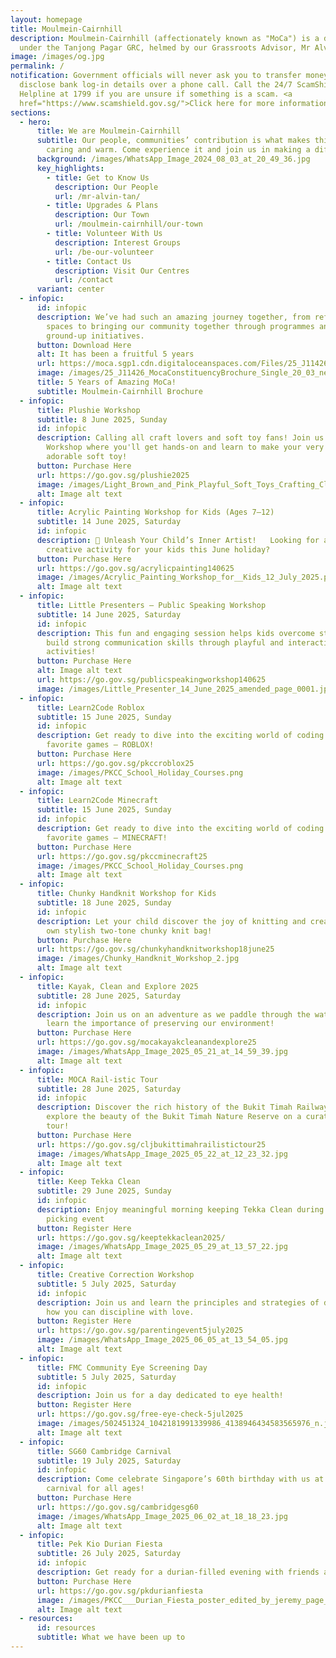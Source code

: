 ```yaml
---
layout: homepage
title: Moulmein-Cairnhill
description: Moulmein-Cairnhill (affectionately known as "MoCa") is a division
  under the Tanjong Pagar GRC, helmed by our Grassroots Advisor, Mr Alvin Tan.
image: /images/og.jpg
permalink: /
notification: Government officials will never ask you to transfer money or
  disclose bank log-in details over a phone call. Call the 24/7 ScamShield
  Helpline at 1799 if you are unsure if something is a scam. <a
  href="https://www.scamshield.gov.sg/">Click here for more information</a>
sections:
  - hero:
      title: We are Moulmein-Cairnhill
      subtitle: Our people, communities’ contribution is what makes this town special,
        caring and warm. Come experience it and join us in making a difference.
      background: /images/WhatsApp_Image_2024_08_03_at_20_49_36.jpg
      key_highlights:
        - title: Get to Know Us
          description: Our People
          url: /mr-alvin-tan/
        - title: Upgrades & Plans
          description: Our Town
          url: /moulmein-cairnhill/our-town
        - title: Volunteer With Us
          description: Interest Groups
          url: /be-our-volunteer
        - title: Contact Us
          description: Visit Our Centres
          url: /contact
      variant: center
  - infopic:
      id: infopic
      description: We’ve had such an amazing journey together, from refreshing our
        spaces to bringing our community together through programmes and
        ground-up initiatives.
      button: Download Here
      alt: It has been a fruitful 5 years
      url: https://moca.sgp1.cdn.digitaloceanspaces.com/Files/25_J11426_MocaConstituencyBrochure_Single_20_03.pdf
      image: /images/25_J11426_MocaConstituencyBrochure_Single_20_03_new.jpg
      title: 5 Years of Amazing MoCa!
      subtitle: Moulmein-Cairnhill Brochure
  - infopic:
      title: Plushie Workshop
      subtitle: 8 June 2025, Sunday
      id: infopic
      description: Calling all craft lovers and soft toy fans! Join us for a Plushie
        Workshop where you'll get hands-on and learn to make your very own
        adorable soft toy!
      button: Purchase Here
      url: https://go.gov.sg/plushie2025
      image: /images/Light_Brown_and_Pink_Playful_Soft_Toys_Crafting_Class_Instagram_Story__A4___2_.png
      alt: Image alt text
  - infopic:
      title: Acrylic Painting Workshop for Kids (Ages 7–12)
      subtitle: 14 June 2025, Saturday
      id: infopic
      description: 🎨 Unleash Your Child’s Inner Artist!   Looking for a fun and
        creative activity for your kids this June holiday?
      button: Purchase Here
      url: https://go.gov.sg/acrylicpainting140625
      image: /images/Acrylic_Painting_Workshop_for__Kids_12_July_2025.png
      alt: Image alt text
  - infopic:
      title: Little Presenters – Public Speaking Workshop
      subtitle: 14 June 2025, Saturday
      id: infopic
      description: This fun and engaging session helps kids overcome stage fright and
        build strong communication skills through playful and interactive
        activities!
      button: Purchase Here
      alt: Image alt text
      url: https://go.gov.sg/publicspeakingworkshop140625
      image: /images/Little_Presenter_14_June_2025_amended_page_0001.jpg
  - infopic:
      title: Learn2Code Roblox
      subtitle: 15 June 2025, Sunday
      id: infopic
      description: Get ready to dive into the exciting world of coding through your
        favorite games – ROBLOX!
      button: Purchase Here
      url: https://go.gov.sg/pkccroblox25
      image: /images/PKCC_School_Holiday_Courses.png
      alt: Image alt text
  - infopic:
      title: Learn2Code Minecraft
      subtitle: 15 June 2025, Sunday
      id: infopic
      description: Get ready to dive into the exciting world of coding through your
        favorite games – MINECRAFT!
      button: Purchase Here
      url: https://go.gov.sg/pkccminecraft25
      image: /images/PKCC_School_Holiday_Courses.png
      alt: Image alt text
  - infopic:
      title: Chunky Handknit Workshop for Kids
      subtitle: 18 June 2025, Sunday
      id: infopic
      description: Let your child discover the joy of knitting and create their very
        own stylish two-tone chunky knit bag!
      button: Purchase Here
      url: https://go.gov.sg/chunkyhandknitworkshop18june25
      image: /images/Chunky_Handknit_Workshop_2.jpg
      alt: Image alt text
  - infopic:
      title: Kayak, Clean and Explore 2025
      subtitle: 28 June 2025, Saturday
      id: infopic
      description: Join us on an adventure as we paddle through the waterways and
        learn the importance of preserving our environment!
      button: Purchase Here
      url: https://go.gov.sg/mocakayakcleanandexplore25
      image: /images/WhatsApp_Image_2025_05_21_at_14_59_39.jpg
      alt: Image alt text
  - infopic:
      title: MOCA Rail-istic Tour
      subtitle: 28 June 2025, Saturday
      id: infopic
      description: Discover the rich history of the Bukit Timah Railway Station and
        explore the beauty of the Bukit Timah Nature Reserve on a curated guided
        tour!
      button: Purchase Here
      url: https://go.gov.sg/cljbukittimahrailistictour25
      image: /images/WhatsApp_Image_2025_05_22_at_12_23_32.jpg
      alt: Image alt text
  - infopic:
      title: Keep Tekka Clean
      subtitle: 29 June 2025, Sunday
      id: infopic
      description: Enjoy meaningful morning keeping Tekka Clean during our litter
        picking event
      button: Register Here
      url: https://go.gov.sg/keeptekkaclean2025/
      image: /images/WhatsApp_Image_2025_05_29_at_13_57_22.jpg
      alt: Image alt text
  - infopic:
      title: Creative Correction Workshop
      subtitle: 5 July 2025, Saturday
      id: infopic
      description: Join us and learn the principles and strategies of discipline and
        how you can discipline with love.
      button: Register Here
      url: https://go.gov.sg/parentingevent5july2025
      image: /images/WhatsApp_Image_2025_06_05_at_13_54_05.jpg
      alt: Image alt text
  - infopic:
      title: FMC Community Eye Screening Day
      subtitle: 5 July 2025, Saturday
      id: infopic
      description: Join us for a day dedicated to eye health!
      button: Register Here
      url: https://go.gov.sg/free-eye-check-5jul2025
      image: /images/502451324_1042181991339986_4138946434583565976_n.jpg
      alt: Image alt text
  - infopic:
      title: SG60 Cambridge Carnival
      subtitle: 19 July 2025, Saturday
      id: infopic
      description: Come celebrate Singapore’s 60th birthday with us at a fun-filled
        carnival for all ages!
      button: Purchase Here
      url: https://go.gov.sg/cambridgesg60
      image: /images/WhatsApp_Image_2025_06_02_at_18_18_23.jpg
      alt: Image alt text
  - infopic:
      title: Pek Kio Durian Fiesta
      subtitle: 26 July 2025, Saturday
      id: infopic
      description: Get ready for a durian-filled evening with friends and neighbors!
      button: Purchase Here
      url: https://go.gov.sg/pkdurianfiesta
      image: /images/PKCC___Durian_Fiesta_poster_edited_by_jeremy_page_0001.jpg
      alt: Image alt text
  - resources:
      id: resources
      subtitle: What we have been up to
---
```

